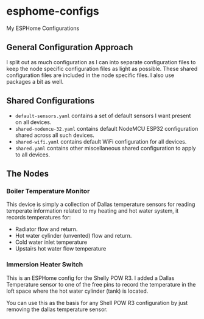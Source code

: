 # esphome-configs
My ESPHome Configurations

## General Configuration Approach
I split out as much configuration as I can into separate configuration files to keep the node specific
configuration files as light as possible. These shared configuration files are included in the node 
specific files. I also use packages a bit as well. 

## Shared Configurations
* `default-sensors.yaml` contains a set of default sensors I want present on all devices. 
* `shared-nodemcu-32.yaml` contains default NodeMCU ESP32 configuration shared across all such devices.
* `shared-wifi.yaml` contains default WiFi configuration for all devices.
* `shared.yaml` contains other miscellaneous shared configuration to apply to all devices.

## The Nodes

### Boiler Temperature Monitor
This device is simply a collection of Dallas temperature sensors for reading temperate information related
to my heating and hot water system, it records temperatures for:

* Radiator flow and return.
* Hot water cylinder (unvented) flow and return.
* Cold water inlet temperature
* Upstairs hot water flow temperature


### Immersion Heater Switch
This is an ESPHome config for the Shelly POW R3. I added a Dallas Temperature sensor to one of the free
pins to record the temperature in the loft space where the hot water cylinder (tank) is located.

You can use this as the basis for any Shell POW R3 configuration by just removing the dallas temperature
sensor.
